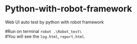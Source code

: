 # Python-with-robot-framework
Web UI auto test by python with robot framework
  
  #Run on terminal `robot .\Robot_test\`   
  #You will see the `log.html`, `report.html`.

